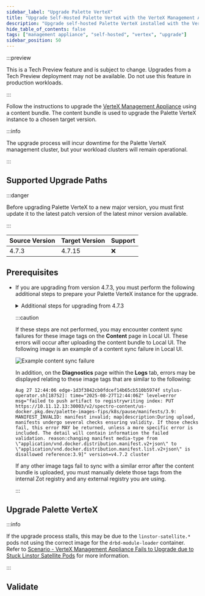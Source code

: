 ```yaml
---
sidebar_label: "Upgrade Palette VerteX"
title: "Upgrade Self-Hosted Palette VerteX with the VerteX Management Appliance"
description: "Upgrade self-hosted Palette VerteX installed with the VerteX Management Appliance."
hide_table_of_contents: false
tags: ["management appliance", "self-hosted", "vertex", "upgrade"]
sidebar_position: 50
---
```


:::preview

This is a Tech Preview feature and is subject to change. Upgrades from a Tech Preview deployment may not be available.
Do not use this feature in production workloads.

:::

Follow the instructions to upgrade the [VerteX Management Appliance](./management-appliance.md) using a content bundle.
The content bundle is used to upgrade the Palette VerteX instance to a chosen target version.

:::info

The upgrade process will incur downtime for the Palette VerteX management cluster, but your workload clusters will
remain operational.

:::

## Supported Upgrade Paths

:::danger

Before upgrading Palette VerteX to a new major version, you must first update it to the latest patch version of the
latest minor version available.

:::

| **Source Version** | **Target Version** | **Support** |
| ------------------ | ------------------ | ----------- |
| 4.7.3              | 4.7.15             | :x:         |

## Prerequisites

<PartialsComponent
  category="self-hosted"
  name="upgrade-palette-prereqs"
  install="management-appliance"
  edition="VerteX"
  version="Palette VerteX"
  iso="Palette VerteX"
  app="VerteX Management Appliance"
/>

- If you are upgrading from version 4.7.3, you must perform the following additional steps to prepare your Palette
  VerteX instance for the upgrade.

  <details>

  <summary>Additional steps for upgrading from 4.7.3</summary>

  1. Log in to the Local UI of the leader node of the Palette VerteX management cluster.

  2. From the left main menu, click **Cluster**.

  3. Under **Services**, click on the `zot` service port to open the internal Zot registry user interface in a new tab.

  4. Log in to the internal Zot registry using the configured credentials.

     :::tip

     You can find the registry configuration in the **Cluster > Configuration** tab.

     :::

  5. In the search bar, enter `spectro-content/us-docker.pkg.dev/palette-images-fips/k8s/pause` and select the
     corresponding repository.

     If you have chosen a different base path for the registry, ensure you update the `spectro-content` part of the
     search query accordingly.

  6. Click the trash icon for each of the `3.8`, `3.9`, and `3.10` tags to delete them. Select the **DELETE** option in
     the pop-up window when prompted for each tag.

  7. If you are using an external registry, you must also delete the same image tags from your external registry.

  </details>

  :::caution

  If these steps are not performed, you may encounter content sync failures for these image tags on the **Content** page
  in Local UI. These errors will occur after uploading the content bundle to Local UI. The following image is an example
  of a content sync failure in Local UI.

  ![Example content sync failure](/enterprise-version_upgrade_palette-management-appliance_content-sync-error_4.7.3.webp)

  In addition, on the **Diagnostics** page within the **Logs** tab, errors may be displayed relating to these image tags
  that are similar to the following:

  ```shell
  Aug 27 12:44:06 edge-1d3f3842cb0fdcef14b65cb510b5974f stylus-operator.sh[18752]: time="2025-08-27T12:44:06Z" level=error msg="failed to push artifact to registrywriting index: PUT https://10.11.12.13:30003/v2/spectro-content/us-docker.pkg.dev/palette-images-fips/k8s/pause/manifests/3.9: MANIFEST_INVALID: manifest invalid; map[description:During upload, manifests undergo several checks ensuring validity. If those checks fail, this error MAY be returned, unless a more specific error is included. The detail will contain information the failed validation. reason:changing manifest media-type from \"application/vnd.docker.distribution.manifest.v2+json\" to \"application/vnd.docker.distribution.manifest.list.v2+json\" is disallowed reference:3.9]" version=v4.7.2 cluster
  ```

  If any other image tags fail to sync with a similar error after the content bundle is uploaded, you must manually
  delete those tags from the internal Zot registry and any external registry you are using.

  :::

## Upgrade Palette VerteX

<PartialsComponent
  category="self-hosted"
  name="upgrade-palette-enablement"
  edition="VerteX"
  version="Palette VerteX"
  iso="Palette VerteX"
  app="VerteX Management Appliance"
/>

:::info

If the upgrade process stalls, this may be due to the `linstor-satellite.*` pods not using the correct image for the
`drbd-module-loader` container. Refer to
[Scenario - VerteX Management Appliance Fails to Upgrade due to Stuck Linstor Satellite Pods](../../../troubleshooting/enterprise-install.md#scenario---vertex-management-appliance-fails-to-upgrade-due-to-stuck-linstor-satellite-pods)
for more information.

:::

## Validate

<PartialsComponent
  category="self-hosted"
  name="upgrade-palette-validate"
  edition="VerteX"
  version="Palette VerteX"
  iso="Palette VerteX"
  app="VerteX Management Appliance"
/>
